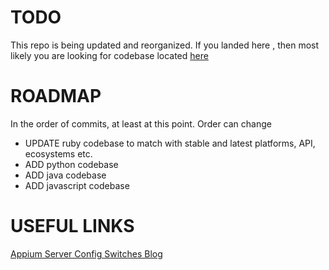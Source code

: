 # TODO

This repo is being updated and reorganized. If you landed here , then most likely you are looking for codebase located [here](./ruby/ci_android_uiautomator-DEPRECATED)

# ROADMAP
In the order of commits, at least at this point. Order can change

- UPDATE ruby codebase to match with stable and latest platforms, API, ecosystems etc.
- ADD python codebase
- ADD java codebase
- ADD javascript codebase


# USEFUL LINKS

[Appium Server Config Switches Blog](https://wasiqb.github.io/projects/appium/server-setting/)
